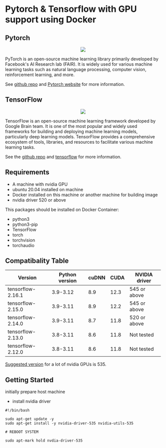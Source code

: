 # Pytorch & Tensorflow with GPU support using Docker

## Pytorch

<div align="center">
  <img src="https://miro.medium.com/v2/resize:fit:1200/1*4br4WmxNo0jkcsY796jGDQ.jpeg">
</div>


PyTorch is an open-source machine learning library primarily developed by Facebook's AI Research lab (FAIR). It is widely used for various machine learning tasks such as natural language processing, computer vision, reinforcement learning, and more.

See [github repo](https://github.com/pytorch/pytorch) and [Pytorch website](https://pytorch.org/) for more information.

## TensorFlow

<div align="center">
  <img src="https://www.tensorflow.org/images/tf_logo_social.png">
</div>


TensorFlow is an open-source machine learning framework developed by Google Brain team. It is one of the most popular and widely used frameworks for building and deploying machine learning models, particularly deep learning models. TensorFlow provides a comprehensive ecosystem of tools, libraries, and resources to facilitate various machine learning tasks.

See the [github repo](https://github.com/tensorflow/tensorflow) and [tensorflow](https://www.tensorflow.org/) for more information.


## Requirements

* A machine with nvidia GPU 
* ubuntu 20.04 installed on machine 
* Docker installed on this machine or another machine for building image
* nvidia driver 520 or above

This packages should be installed on Docker Container:

* python3
* python3-pip
* TensorFlow
* torch
* torchvision
* torchaudio

## Compatibality Table

| Version          | Python version | cuDNN | CUDA | NVIDIA driver |
|------------------|----------------|-------|------|---------------|
| tensorflow-2.16.1| 3.9-3.12       | 8.9   | 12.3 | 545 or above  |
| tensorflow-2.15.0| 3.9-3.11       | 8.9   | 12.2 | 545 or above  |
| tensorflow-2.14.0| 3.9-3.11       | 8.7   | 11.8 | 520 or above  |
| tensorflow-2.13.0| 3.8-3.11       | 8.6   | 11.8 | Not tested    |
| tensorflow-2.12.0| 3.8-3.11       | 8.6   | 11.8 | Not tested    |

[Suggested version](https://www.nvidia.com/download/index.aspx?lang=en-us) for a lot of nvidia GPUs is 535.


## Getting Started 

initially prepare host machine

* install nvidia driver 

```
#!/bin/bash 

sudo apt-get update -y
sudo apt-get install -y nvidia-driver-535 nvidia-utils-535

# REBOOT SYSTEM

sudo apt-mark hold nvdia-driver-535 

```


